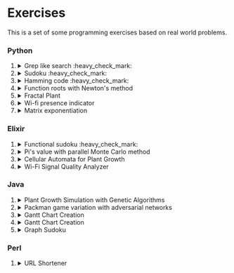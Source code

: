 # Exercises
This is a set of some programming exercises based on real world problems. 

### Python

1. <details><summary>Grep like search :heavy_check_mark:</summary><p>This exercise involves creating a script that can search for specific patterns or keywords in a given text file, similar to the Unix "grep" command.</p><p>Reference: https://www.youtube.com/watch?v=bKzonnwoR2I </p><details>
3. <details><summary>Sudoku :heavy_check_mark:</summary>This exercise involves writing a program to create and solve a Sudoku puzzle. The goal is to create an algorithm that can fill in all the empty squares on a 9x9 Sudoku grid according to the game's rules.</p><p>Reference: https://www.youtube.com/watch?v=8lhxIOAfDss</p><p>Concepts: recursion, backtraking</p></details>
4. <details><summary>Hamming code :heavy_check_mark:</summary><p><p>This exercise involves implementing a Hamming code encoder and decoder. Hamming codes are a type of error-correcting code used in digital communications to detect and correct errors that may occur during transmission.</p><p>Reference: https://www.youtube.com/watch?v=X8jsijhllIA&t=331s </p></details>
5. <details><summary>Function roots with Newton's method</summary><p>This exercise involves writing a program to find the root of a given function using the Newton's method. The goal is to create an algorithm that can approximate the root of a function with high accuracy.</p></details>
6. <details><summary>Fractal Plant</summary><p>This exercise involves creating a program to generate a fractal plant using L-systems. An L-system is a mathematical model that can be used to describe the growth patterns of plants. The program should take as input an L-system string and use it to generate a fractal plant with branches, leaves, and flowers.</p></details>
7. <details><summary>Wi-fi presence indicator</summary><p>This exercise involves creating a program that uses sniffers to detect the presence or absence and the radio signal received power of Wi-Fi signals from nearby devices and uses this information to determine the occupancy status of a location.</p></details>
8. <details><summary>Matrix exponentiation</summary><p></p></details>


### Elixir

1. <details><summary>Functional sudoku :heavy_check_mark:</summary><p>This exercise involves creating a program to solve a Sudoku puzzle using functional programming principles in Elixir. The program should be able to generate random Sudoku puzzles and solve them using a recursive algorithm.</p></details>
2. <details><summary>Pi's value with parallel Monte Carlo method</summary><p>This exercise involves approximating the value of Pi using the Monte Carlo method in a parallel way with Elixir. The program should generate a large number of random points within the unit square, calculate the distance of each point to the origin, and then use the ratio of the number of points inside the unit circle to the total number of points generated to approximate the value of Pi. The program should use parallelism to speed up the calculations.</p></details>
3. <details><summary>Cellular Automata for Plant Growth</summary><p>This exercise involves creating a program to simulate the growth patterns of plants using cellular automata. Cellular automata are mathematical models that can be used to simulate the behavior of complex systems. The program should use cellular automata to simulate the growth of plants over time, taking into account factors such as sunlight, nutrients, and water.</p></details>

4. <details><summary>Wi-Fi Signal Quality Analyzer</summary><p> This exercise involves creating a program that analyzes the quality of Wi-Fi signals in a given area. The program should use a Wi-Fi adapter to scan for nearby networks and measure the signal quality (e.g. signal-to-noise ratio, interference level) of each network. The program should then use this data to identify potential sources of interference or other factors that may affect Wi-Fi performance. This exercise could be extended by adding features such as automated troubleshooting or network optimization recommendations.</p></details>
  

### Java

1. <details><summary>Plant Growth Simulation with Genetic Algorithms</summary><p>This exercise involves creating a program to simulate the growth patterns of plants using genetic algorithms. Genetic algorithms are search algorithms that can be used to find optimal solutions to complex problems. The program should use genetic algorithms to simulate the growth of plants over time, taking into account factors such as sunlight, nutrients, and water, and optimize the growth patterns to maximize plant growth and yield.</p></details>
2. <details><summary>Packman game variation with adversarial networks</summary><p></p></details> <!--- packman and ghosts with superpowers (shoot, cross walls, invisible, become ghost) -->
3. <details><summary>Gantt Chart Creation</summary><p>Develop a program to create a gantt chart with the information of a project and its tasks.</p></details>
3. <details><summary>Gantt Chart Creation</summary><p>Develop a program to create a gantt chart with the information of a project and its tasks.</p></details>
3. <details><summary>Graph Sudoku</summary><p></p></details>

### Perl

1. <details><summary>URL Shortener</summary><p></p></details>
<!--
### C

1. <details><summary></summary><p></p></details>


### Javascript


### R


### Rust



### Go



-->

